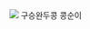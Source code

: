 <img src="./구디.png"  weight = 0.1  img src="./구디.png"  weight = 0.1>
 

</h1> 구승완두콩 </h1>
</h1> 콩순이 </h1>
